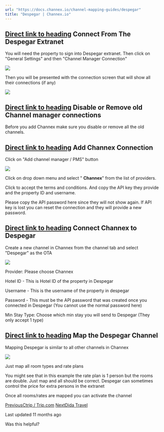 ```yaml
---
url: "https://docs.channex.io/channel-mapping-guides/despegar"
title: "Despegar | Channex.io"
---
```


## [Direct link to heading](https://docs.channex.io/channel-mapping-guides/despegar\#connect-from-the-despegar-extranet)    Connect From The Despegar Extranet

You will need the property to sign into Despegar extranet. Then click on "General Settings" and then "Channel Manager Connection"

![](https://docs.channex.io/~gitbook/image?url=https%3A%2F%2F2514252617-files.gitbook.io%2F%7E%2Ffiles%2Fv0%2Fb%2Fgitbook-x-prod.appspot.com%2Fo%2Fspaces%252F-LWLG7_BCMgWd3mn6DYg%252Fuploads%252Fu79kDQU3QZfGjiQ1CuOw%252FScreenshot%25202021-12-18%2520at%252013.37.48.png%3Falt%3Dmedia%26token%3Dc7c31d82-4ad2-4261-b285-6b9f31112a1e&width=768&dpr=4&quality=100&sign=60278e72&sv=2)

Then you will be presented with the connection screen that will show all their connections (if any)

![](https://docs.channex.io/~gitbook/image?url=https%3A%2F%2F2514252617-files.gitbook.io%2F%7E%2Ffiles%2Fv0%2Fb%2Fgitbook-x-prod.appspot.com%2Fo%2Fspaces%252F-LWLG7_BCMgWd3mn6DYg%252Fuploads%252FBCUg1B18u6VrGxdEXL1w%252FScreenshot%25202021-12-18%2520at%252013.39.32.png%3Falt%3Dmedia%26token%3D13c4773e-439e-4e90-b629-3cdf462e9e4c&width=768&dpr=4&quality=100&sign=73d73cbe&sv=2)

## [Direct link to heading](https://docs.channex.io/channel-mapping-guides/despegar\#disable-or-remove-old-channel-manager-connections)    Disable or Remove old Channel manager connections

Before you add Channex make sure you disable or remove all the old channels.

## [Direct link to heading](https://docs.channex.io/channel-mapping-guides/despegar\#add-channex-connection)    Add Channex Connection

Click on "Add channel manager / PMS" button

![](https://docs.channex.io/~gitbook/image?url=https%3A%2F%2F2514252617-files.gitbook.io%2F%7E%2Ffiles%2Fv0%2Fb%2Fgitbook-x-prod.appspot.com%2Fo%2Fspaces%252F-LWLG7_BCMgWd3mn6DYg%252Fuploads%252Fm9jGtv4iFHs9FQpqFf7B%252FScreenshot%25202021-12-18%2520at%252013.43.07.png%3Falt%3Dmedia%26token%3D07cb15d6-f33e-49d2-9534-8f2f5c6af72c&width=768&dpr=4&quality=100&sign=e2afc325&sv=2)

Click on drop down menu and select " **Channex**" from the list of providers.

Click to accept the terms and conditions. And copy the API key they provide and the property ID and username.

Please copy the API password here since they will not show again. If API key is lost you can reset the connection and they will provide a new password.

## [Direct link to heading](https://docs.channex.io/channel-mapping-guides/despegar\#connect-channex-to-despegar)    Connect Channex to Despegar

Create a new channel in Channex from the channel tab and select "Despegar" as the OTA

![](https://docs.channex.io/~gitbook/image?url=https%3A%2F%2F2514252617-files.gitbook.io%2F%7E%2Ffiles%2Fv0%2Fb%2Fgitbook-x-prod.appspot.com%2Fo%2Fspaces%252F-LWLG7_BCMgWd3mn6DYg%252Fuploads%252F8ehHFSYAOndvwM4Xp5cN%252FScreenshot%25202021-12-18%2520at%252013.52.22.png%3Falt%3Dmedia%26token%3Dd8f9f8c2-41f6-4f10-b25a-5d68d13d3732&width=768&dpr=4&quality=100&sign=29478822&sv=2)

Provider: Please choose Channex

Hotel ID - This is Hotel ID of the property in Despegar

Username - This is the username of the property in despegar

Password - This must be the API password that was created once you connected in Despegar (You cannot use the normal password here)

Min Stay Type: Choose which min stay you will send to Despegar (They only accept 1 type)

## [Direct link to heading](https://docs.channex.io/channel-mapping-guides/despegar\#map-the-despegar-channel)    Map the Despegar Channel

Mapping Despegar is similar to all other channels in Channex

![](https://docs.channex.io/~gitbook/image?url=https%3A%2F%2F2514252617-files.gitbook.io%2F%7E%2Ffiles%2Fv0%2Fb%2Fgitbook-x-prod.appspot.com%2Fo%2Fspaces%252F-LWLG7_BCMgWd3mn6DYg%252Fuploads%252FgwaNc9wNho799eddGB4w%252FScreenshot%25202021-12-18%2520at%252013.57.32.png%3Falt%3Dmedia%26token%3D808a8d47-8312-4265-8e54-8b3c0d1c3166&width=768&dpr=4&quality=100&sign=54b24793&sv=2)

Just map all room types and rate plans

You might see that in this example the rate plan is 1 person but the rooms are double. Just map and all should be correct. Despegar can sometimes control the price for extra persons in the extranet

Once all rooms/rates are mapped you can activate the channel

[PreviousCtrip / Trip.com](https://docs.channex.io/channel-mapping-guides/ctrip-trip.com) [NextDida Travel](https://docs.channex.io/channel-mapping-guides/dida)

Last updated 11 months ago

Was this helpful?